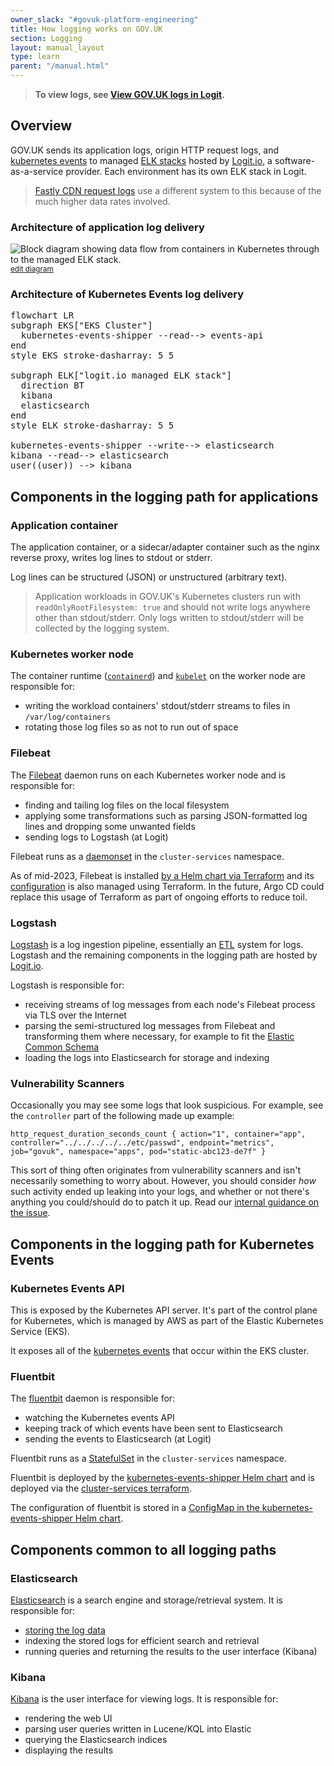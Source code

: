 ```yaml
---
owner_slack: "#govuk-platform-engineering"
title: How logging works on GOV.UK
section: Logging
layout: manual_layout
type: learn
parent: "/manual.html"
---
```


> **To view logs, see [View GOV.UK logs in Logit](/manual/logit.html).**

## Overview

GOV.UK sends its application logs, origin HTTP request logs, and [kubernetes
events](https://kubernetes.io/docs/reference/kubernetes-api/cluster-resources/event-v1/)
to managed [ELK
stacks](https://logit.io/blog/post/elk-stack-guide/#what-is-the-elk-stack)
hosted by [Logit.io](https://logit.io/), a software-as-a-service provider. Each
environment has its own ELK stack in Logit.

> [Fastly CDN request logs](/manual/query-cdn-logs.html) use a different system
> to this because of the much higher data rates involved.

### Architecture of application log delivery

![Block diagram showing data flow from containers in Kubernetes through to the
managed ELK
stack.](https://docs.google.com/drawings/d/1m0ls6d7dEkHeRgLLnrXrtDOUSnptF3npzJCxrYqmZ5I/export/svg)
<small>
[edit diagram](https://docs.google.com/drawings/d/1m0ls6d7dEkHeRgLLnrXrtDOUSnptF3npzJCxrYqmZ5I/edit)
</small>

### Architecture of Kubernetes Events log delivery

<pre lang="mermaid">
flowchart LR
subgraph EKS["EKS Cluster"]
  kubernetes-events-shipper --read--> events-api
end
style EKS stroke-dasharray: 5 5

subgraph ELK["logit.io managed ELK stack"]
  direction BT
  kibana
  elasticsearch
end
style ELK stroke-dasharray: 5 5

kubernetes-events-shipper --write--> elasticsearch
kibana --read--> elasticsearch
user((user)) --> kibana
</pre>

## Components in the logging path for applications

### Application container

The application container, or a sidecar/adapter container such as the nginx
reverse proxy, writes log lines to stdout or stderr.

Log lines can be structured (JSON) or unstructured (arbitrary text).

> Application workloads in GOV.UK's Kubernetes clusters run with
> `readOnlyRootFilesystem: true` and should not write logs anywhere other than
> stdout/stderr. Only logs written to stdout/stderr will be collected by the
> logging system.

### Kubernetes worker node

The container runtime ([`containerd`](https://containerd.io/)) and
[`kubelet`](https://kubernetes.io/docs/reference/command-line-tools-reference/kubelet/)
on the worker node are responsible for:

- writing the workload containers' stdout/stderr streams to files in
  `/var/log/containers`
- rotating those log files so as not to run out of space

### Filebeat

The
[Filebeat](https://www.elastic.co/guide/en/beats/filebeat/current/filebeat-overview.html)
daemon runs on each Kubernetes worker node and is responsible for:

- finding and tailing log files on the local filesystem
- applying some transformations such as parsing JSON-formatted log lines and
  dropping some unwanted fields
- sending logs to Logstash (at Logit)

Filebeat runs as a
[daemonset](https://kubernetes.io/docs/concepts/workloads/controllers/daemonset/)
in the `cluster-services` namespace.

As of mid-2023, Filebeat is installed [by a Helm chart via
Terraform](https://github.com/alphagov/govuk-infrastructure/blob/main/terraform/deployments/cluster-services/logging.tf)
and its
[configuration](https://github.com/alphagov/govuk-infrastructure/blob/main/terraform/deployments/cluster-services/filebeat.yml)
is also managed using Terraform. In the future, Argo CD could replace this
usage of Terraform as part of ongoing efforts to reduce toil.

### Logstash

[Logstash](https://www.elastic.co/guide/en/logstash/current/introduction.html)
is a log ingestion pipeline, essentially an
[ETL](https://en.wikipedia.org/wiki/Extract,_transform,_load) system for logs.
Logstash and the remaining components in the logging path are hosted by
[Logit.io](https://logit.io/).

Logstash is responsible for:

- receiving streams of log messages from each node's Filebeat process via TLS
  over the Internet
- parsing the semi-structured log messages from Filebeat and transforming them
  where necessary, for example to fit the [Elastic Common
  Schema](https://www.elastic.co/guide/en/ecs/current/index.html)
- loading the logs into Elasticsearch for storage and indexing

### Vulnerability Scanners

Occasionally you may see some logs that look suspicious. For example, see the `controller` part of the following made up example:

`http_request_duration_seconds_count { action="1", container="app", controller="../../../../../etc/passwd", endpoint="metrics", job="govuk", namespace="apps", pod="static-abc123-de7f" }`

This sort of thing often originates from vulnerability scanners and isn't necessarily something to worry about. However, you should consider _how_ such activity ended up leaking into your logs, and whether or not there's anything you could/should do to patch it up. Read our [internal guidance on the issue](https://docs.google.com/document/d/1BZ_SBPuZmO8pseniqj1tlq7pss9iU3JslqQHp_JS9Wg/edit#heading=h.17fwpvs3mt0x).

## Components in the logging path for Kubernetes Events

### Kubernetes Events API

This is exposed by the Kubernetes API server. It's part of the control plane for Kubernetes, which is managed by AWS as part of the Elastic Kubernetes Service (EKS).

It exposes all of the [kubernetes events](https://kubernetes.io/docs/reference/kubernetes-api/cluster-resources/event-v1/) that occur within the EKS cluster.

### Fluentbit

The [fluentbit](https://fluentbit.io/) daemon is responsible for:

- watching the Kubernetes events API
- keeping track of which events have been sent to Elasticsearch
- sending the events to Elasticsearch (at Logit)

Fluentbit runs as a [StatefulSet](https://kubernetes.io/docs/concepts/workloads/controllers/statefulset/) in the `cluster-services` namespace.

Fluentbit is deployed by the [kubernetes-events-shipper Helm chart](https://github.com/alphagov/govuk-helm-charts/tree/main/charts/kubernetes-events-shipper) and is deployed via the [cluster-services terraform](https://github.com/alphagov/govuk-infrastructure/blob/main/terraform/deployments/cluster-services/kubernetes-events-shipper.tf).

The configuration of fluentbit is stored in a [ConfigMap in the kubernetes-events-shipper Helm chart](https://github.com/alphagov/govuk-helm-charts/blob/main/charts/kubernetes-events-shipper/templates/config-map.yaml).

## Components common to all logging paths

### Elasticsearch

[Elasticsearch](https://www.elastic.co/what-is/elasticsearch) is a search
engine and storage/retrieval system. It is responsible for:

- [storing the log data](https://www.elastic.co/blog/found-dive-into-elasticsearch-storage)
- indexing the stored logs for efficient search and retrieval
- running queries and returning the results to the user interface (Kibana)

### Kibana

[Kibana](https://www.elastic.co/what-is/kibana) is the user interface for
viewing logs. It is responsible for:

- rendering the web UI
- parsing user queries written in Lucene/KQL into Elastic
- querying the Elasticsearch indices
- displaying the results
